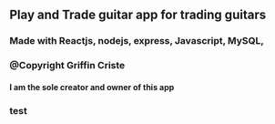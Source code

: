 ## Play and Trade guitar app for trading guitars 

### Made with Reactjs, nodejs, express, Javascript, MySQL, 

### @Copyright Griffin Criste

#### I am the sole creator and owner of this app

### test